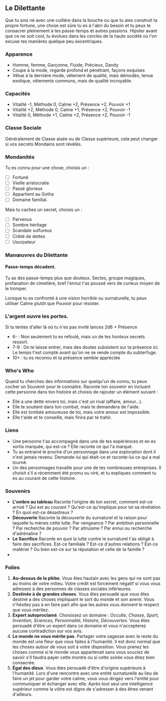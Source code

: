 ## Le Dilettante
Que tu sois né avec une cuillère dans la bouche ou que tu aies construit ta propre fortune, une chose est sûre tu es à l'abri du besoin et tu peux te consacrer pleinement à tes passe-temps et autres passions. Hipster avant que ce ne soit cool, tu évolues dans les cercles de la haute société où l'on excuse tes manières quelque peu excentriques. 

### Apparence
- Homme, femme, Garçonne, Fluide, Précieux, Dandy
- Coupe à la mode, regarde profond et pénétrant, façons exquises
- Vêtue à la dernière mode, vêtement de qualité, mais démodés, tenue exotique, vêtements communs, mais de qualité incroyable.

### Capacités
- Vitalité -1, Méthode 0, Calme +2, Présence +2, Pouvoir +1								 
- Vitalité +2, Méthode 0, Calme +1, Présence +2, Pouvoir -1						 
- Vitalité 0, Méthode +1, Calme +2, Présence +2, Pouvoir -1

### Classe Sociale

Généralement de Classe aisée ou de Classe supérieure, cela peut changer si vos secrets Mondains sont révélés.

### Mondanités

Tu es connu pour une chose, choisis un :
-   [ ] Fortuné
-   [ ] Vieille aristocratie
-   [ ] Passé glorieux
-   [ ] Appartient au Gotha
-   [ ] Domaine familial.

Mais tu caches un secret, choisis un :
-   [ ] Parvenus
-   [ ] Sombre héritage
-   [ ] Scandale sulfureux
-   [ ] Criblé de dettes
-   [ ] Usurpateur

### Manœuvres du Dilettante

#### Passe-temps décadent.
Tu as des passe-temps plus que douteux. Sectes, groupe magiques, profanation de cimetière, bref l'ennui t'as poussé vers de curieux moyen de le tromper.

Lorsque tu es confronté à une vision horrible ou surnaturelle, tu peux utiliser Calme plutôt que Pouvoir pour résister.

### L'argent ouvre les portes.
Si tu tentes d'aller là où tu n'es pas invité lances 2d6 + Présence

-   6- : Non seulement tu es refoulé, mais un de tes honteux secrets ressort.
-   7-9 : On te laisse entrer, mais des doutes subsistent sur ta présence ici. Le temps t'est compté avant qu'on ne se rende compte du subterfuge.
-   10+ : tu es reconnu et ta présence semble appréciée

### Who's Who
Quand tu cherches des informations sur quelqu'un de connu, tu peux cocher un Souvenir pour le connaitre. 
Raconte ton souvenir en incluant cette personne dans ton histoire et choisis de rajouter un élément suivant :
- Elle a une dette envers toi, mais c'est un rival (affaire, amour…).
- Elle te soutient dans ton combat, mais te demandera de l'aide.
- Elle est tombée amoureuse de toi, mais votre amour est impossible.
- Elle t'aide et te conseille, mais finira par te trahir.

### Liens
- Une personne t'as accompagné dans une de tes expériences et en es sortis marquée, qui est-ce ? Elle raconte ce qui l'a marqué.
- Tu as entrainé le proche d'un personnage dans une exploration dont il n'est jamais revenu. Demande-lui qui était-ce et raconte-lui ce qui a mal tourné.
- Un des personnages travaille pour une de tes nombreuses entreprises. Il choisit s'il a récemment été promu ou viré, et tu expliques comment tu es au courant de cette histoire.

### Souvenirs
- **L'ombre au tableau**
Raconte l'origine de ton secret, comment est-ce arrivé ? Qui est au courant ? Qu'est-ce qu'implique pour toi sa révélation ? En quoi est-ce désastreux ?
- **Découverte**
Raconte la découverte du surnaturel et la raison pour laquelle tu mènes cette lutte. Par vengeance ? Par ambition personnelle ? Par recherche de pouvoir ? Par altruisme ? Par ennui ou recherche d'adrénaline ?
- **Le Sacrifice**
Raconte en quoi la lutte contre le surnaturel t'as obligé à faire des sacrifices. Est-ce familiale ? Est-ce d'autres relations ? Est-ce matériel ? Ou bien est-ce sur ta réputation et celle de ta famille ?
- 

### Folies
1. **Au-dessus de la plèbe**.
Vous êtes hautain avec les gens qui ne sont pas au moins de votre milieu. Votre crédit est forcément négatif si vous vous adressez à des personnes de classes sociales inférieures.
2. **Destinée à de grandes choses**.
Vous êtes persuadé que vous êtes destiné a des choses impliquant le sort du monde et son avenir. Vous n'hésitez pas à en faire part afin que les autres vous donnent le respect que vous méritez.
3. **Expert autoproclamé**.
Choisissez un domaine : _Occulte, Chasse, Sport, Invention, Sciences, Personnalité, Histoire, Découvertes_. Vous êtes persuadé d'être un expert dans ce domaine et vous n'accepterez aucune contradiction sur vos avis.
4. **Le monde ne vous mérite pas**.
Partager votre sagesse avec le reste du monde est une fleur que vous faites à l'humanité. Il est donc normal que les choses autour de vous soit à votre disposition. Vous prenez les choses comme si le monde vous appartenait sans vous souciez de savoir s'il faudra payer cette montre ou si cette soirée vous étiez bien consacrée.
5. **Égal des dieux**.
Vous êtes persuadé d'être d'origine supérieure à l'humanité. Lors d'une rencontre avec une entité surnaturelle au lieu de faire un jet pour garder votre calme, vous vous dirigez vers l'entité pour communiquer et échanger avec elle. Après tout seul une intelligence supérieur comme la vôtre est digne de s'adresser à des êtres venant d'ailleurs.

